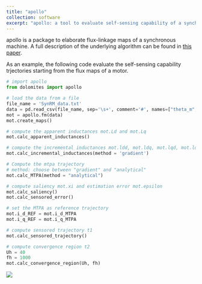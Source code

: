 ```yaml
---
title: "apollo"
collection: software
excerpt: "apollo: a tool to evaluate self-sensing capability of a synchronous machine."
---
```

<p>
apollo is a package to elaborate flux-linkage maps of a synchronous machine.
A full description of the underlying algorithm can be found in
<a href='/publication/self-sensing'>this paper</a>.</p>
<p>As an example, the following code evaluate the self-sensing capability
trjectories starting from the flux maps of a motor.</p>

```python
# import apollo
from dolomites import apollo  

# load the data from a file
file_name = 'SynRM_data.txt'  
data = pd.read_csv(file_name, sep='\s+', comment='#', names=["theta_m", "i_d", "i_q", "lambda_d", "lambda_q", "torque"])
mot = apollo.fm(data)
mot.create_maps()

# compute the apparent inductances mot.Ld and mot.Lq
mot.calc_apparent_inductances()

# compute the incremental inductances mot.ldd, mot.ldq, mot.lqd, mot.lqd, mot.lqq, mot.lsigma, mot.ldelta
mot.calc_incremental_inductances(method = 'gradient')

# Compute the mtpa trajectory
# method: choose between "gradient" and "analytical"
mot.calc_MTPA(method = "analytical")

# compute saliency mot.xi and estimation error mot.epsilon
mot.calc_saliency()
mot.calc_sensored_error()

# set the MTPA as reference trajectory
mot.i_d_REF = mot.i_d_MTPA
mot.i_q_REF = mot.i_q_MTPA

# compute sensored trajectory t1
mot.calc_sensored_trajectory()

# compute convergence region t2
Uh = 40
fh = 1000
mot.calc_convergence_region(Uh, fh)
```

<p>
    <image src='/images/dolomites/apollo_2.jpg'/>
</p>
